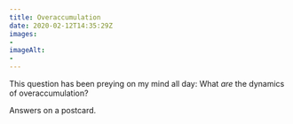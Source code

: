 ```yaml
---
title: Overaccumulation
date: 2020-02-12T14:35:29Z
images:
- 
imageAlt:
- 
---
```


This question has been preying on my mind all day: What _are_ the dynamics of overaccumulation?

Answers on a postcard.
